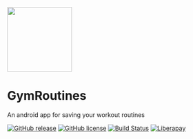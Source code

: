 <img src="https://raw.githubusercontent.com/noahjutz/GymRoutines/master/app/src/main/ic_launcher-playstore.png" width="150px" />

# GymRoutines
An android app for saving your workout routines

[![GitHub release](https://img.shields.io/github/v/release/noahjutz/GymRoutines?include_prereleases&style=for-the-badge)](https://github.com/noahjutz/GymRoutines/releases)
[![GitHub license](https://img.shields.io/github/license/noahjutz/GymRoutines?style=for-the-badge)](https://github.com/noahjutz/GymRoutines)
[![Build Status](https://img.shields.io/travis/noahjutz/GymRoutines/master?style=for-the-badge)](https://travis-ci.org/noahjutz/GymRoutines)
[![Liberapay](https://img.shields.io/liberapay/patrons/noahjutz?style=for-the-badge)](https://liberapay.com/noahjutz/donate)
